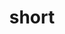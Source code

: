 ---
hidden: true
layout: project
thumbnail: url
title: short
timeframe: text
description: template for projects
tags: some tags
pictures:
  - beeswax:
    src: [url]
    caption: [text]
customScripts:
  - processing.min.js
related:
  - Temple
---